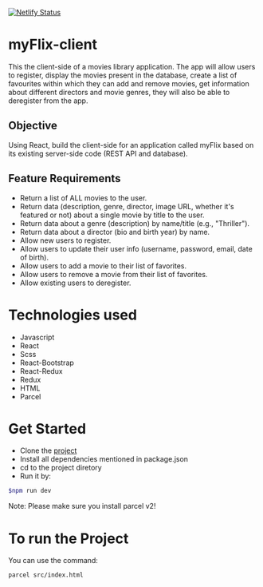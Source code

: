 [![Netlify Status](https://api.netlify.com/api/v1/badges/14bac1b7-0a42-4b22-8c5f-ab160f70760c/deploy-status)](https://app.netlify.com/sites/marjsky-myflix/deploys)
# myFlix-client

This the client-side of a movies library application. The app will allow users to register, display the movies present in the database, create a list of favourites within which they can add and remove movies, get information about different directors and movie genres, they will also be able to deregister from the app.

## Objective
Using React, build the client-side for an application called myFlix based on its existing server-side code (REST API and database).

## Feature Requirements
- Return a list of ALL movies to the user.
- Return data (description, genre, director, image URL, whether it's featured or not) about a single movie by title to the user.
- Return data about a genre (description) by name/title (e.g., "Thriller").
- Return data about a director (bio and birth year) by name.
- Allow new users to register.
- Allow users to update their user info (username, password, email, date of birth).
- Allow users to add a movie to their list of favorites.
- Allow users to remove a movie from their list of favorites.
- Allow existing users to deregister.

# Technologies used
- Javascript 
- React 
- Scss
- React-Bootstrap
- React-Redux
- Redux
- HTML
- Parcel

# Get Started

- Clone the [project](https://github.com/amro-mansour/myFlix-client/tree/Final-Task-3.8)
- Install all dependencies mentioned in package.json
- cd to the project diretory
- Run it by:

```bash
$npm run dev
```

Note: Please make sure you install parcel v2!

# To run the Project

You can use the command: 

```bash
parcel src/index.html
```
